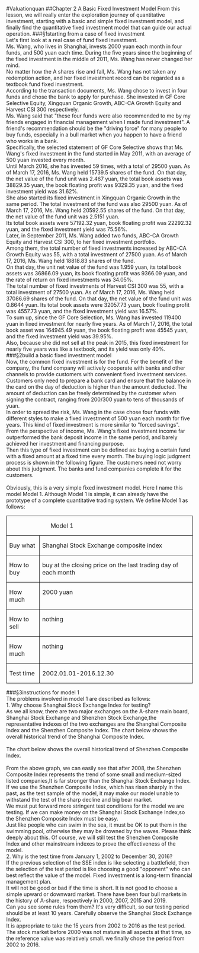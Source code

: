 #Valuationquan
##Chapter 2
A Basic Fixed Investment Model
From this lesson, we will really enter the exploration journey of quantitative investment, starting with a basic and simple fixed investment model, and finally find the quantitative fixed investment model that can guide our actual operation.
###§1starting from a case of fixed investment
<br>Let's first look at a real case of fund fixed investment.
<br>Ms. Wang, who lives in Shanghai, invests 2000 yuan each month in four funds, and 500 yuan each time. During the five years since the beginning of the fixed investment in the middle of 2011, Ms. Wang has never changed her mind. 
<br>No matter how the A shares rise and fall, Ms. Wang has not taken any redemption action, and her fixed investment record can be regarded as a textbook fund fixed investment.
<br>According to the transaction documents, Ms. Wang chose to invest in four funds and chose the bank to apply for purchase. She invested in GF Core Selective Equity, Xingquan Organic Growth, ABC-CA Growth Equity and Harvest CSI 300 respectively. 
<br>Ms. Wang said that "these four funds were also recommended to me by my friends engaged in financial management when I made fund investment". A friend's recommendation should be the "driving force" for many people to buy funds, especially in a bull market when you happen to have a friend who works in a bank.
<br>Specifically, the selected statement of GF Core Selective shows that Ms. Wang's fixed investment in the fund started in May 2011, with an average of 500 yuan invested every month. 
<br>Until March 2016, she has invested 59 times, with a total of 29500 yuan. As of March 17, 2016, Ms. Wang held 15739.5 shares of the fund. On that day, the net value of the fund unit was 2.467 yuan, the total book assets was 38829.35 yuan, the book floating profit was 9329.35 yuan, and the fixed investment yield was 31.62%.
<br>She also started its fixed investment in Xingquan Organic Growth in the same period. The total investment of the fund was also 29500 yuan. As of March 17, 2016, Ms. Wang held 20592.55 shares of the fund. On that day, the net value of the fund unit was 2.5151 yuan. 
<br>Its total book assets were 57192.32 yuan, book floating profit was 22292.32 yuan, and the fixed investment yield was 75.56%.
<br>Later, in September 2011, Ms. Wang added two funds, ABC-CA Growth Equity and Harvest CSI 300, to her fixed investment portfolio.
<br>Among them, the total number of fixed investments increased by ABC-CA Growth Equity was 55, with a total investment of 27500 yuan. As of March 17, 2016, Ms. Wang held 18818.83 shares of the fund. 
<br>On that day, the unit net value of the fund was 1.959 yuan, its total book assets was 36866.09 yuan, its book floating profit was 9366.09 yuan, and the rate of return on fixed investments was 34.05%.
<br>The total number of fixed investments of Harvest CSI 300 was 55, with a total investment of 27500 yuan. As of March 17, 2016, Ms. Wang held 37086.69 shares of the fund. On that day, the net value of the fund unit was 0.8644 yuan. Its total book assets were 32057.73 yuan, book floating profit was 4557.73 yuan, and the fixed investment yield was 16.57%.
<br>To sum up, since the GF Core Selection, Ms. Wang has invested 119400 yuan in fixed investment for nearly five years. As of March 17, 2016, the total book asset was 164945.49 yuan, the book floating profit was 45545 yuan, and the fixed investment yield was 39.95%.
<br>Also, because she did not sell at the peak in 2015, this fixed investment for nearly five years was like a textbook, and its yield was only 40%.
###§2build a basic fixed investment model
<br>Now, the common fixed investment is for the fund. For the benefit of the company, the fund company will actively cooperate with banks and other channels to provide customers with convenient fixed investment services. 
<br>Customers only need to prepare a bank card and ensure that the balance in the card on the day of deduction is higher than the amount deducted. The amount of deduction can be freely determined by the customer when signing the contract, ranging from 200/300 yuan to tens of thousands of yuan.
<br>In order to spread the risk, Ms. Wang in the case chose four funds with different styles to make a fixed investment of 500 yuan each month for five years. This kind of fixed investment is more similar to "forced savings". 
<br>From the perspective of income, Ms. Wang's fixed investment income far outperformed the bank deposit income in the same period, and barely achieved her investment and financing purpose.
<br>Then this type of fixed investment can be defined as: buying a certain fund with a fixed amount at a fixed time every month. The buying logic judgment process is shown in the following figure. The customers need not worry about this judgment. The banks and fund companies complete it for the customers.
<br>
<br>Obviously, this is a very simple fixed investment model. Here I name this model Model 1. Although Model 1 is simple, it can already have the prototype of a complete quantitative trading system. We define Model 1 as follows:
<table class="MsoTableGrid" border="1" cellspacing="0" cellpadding="0" style="border-collapse:collapse;border:none">
 <tbody><tr>
  <td width="568" colspan="2" valign="top" style="width:426.1pt;border:solid windowtext 1.0pt;
  padding:0cm 5.4pt 0cm 5.4pt">
  <p class="MsoNormal"><span lang="EN-US">&nbsp;&nbsp;&nbsp;&nbsp;&nbsp;&nbsp;&nbsp;&nbsp;&nbsp;&nbsp;&nbsp;&nbsp;&nbsp;&nbsp;&nbsp;&nbsp;&nbsp;&nbsp;&nbsp;&nbsp;&nbsp;&nbsp;&nbsp;&nbsp;&nbsp;
  Model 1</span></p>
  </td>
 </tr>
 <tr>
  <td width="83" valign="top" style="width:62.1pt;border:solid windowtext 1.0pt;
  border-top:none;padding:0cm 5.4pt 0cm 5.4pt">
  <p class="MsoNormal"><span lang="EN-US">Buy what</span></p>
  </td>
  <td width="485" valign="top" style="width:364.0pt;border-top:none;border-left:
  none;border-bottom:solid windowtext 1.0pt;border-right:solid windowtext 1.0pt;
  padding:0cm 5.4pt 0cm 5.4pt">
  <p class="MsoNormal"><span lang="EN-US">Shanghai Stock Exchange composite index</span></p>
  </td>
 </tr>
 <tr>
  <td width="83" valign="top" style="width:62.1pt;border:solid windowtext 1.0pt;
  border-top:none;padding:0cm 5.4pt 0cm 5.4pt">
  <p class="MsoNormal"><span lang="EN-US">How to buy</span></p>
  </td>
  <td width="485" valign="top" style="width:364.0pt;border-top:none;border-left:
  none;border-bottom:solid windowtext 1.0pt;border-right:solid windowtext 1.0pt;
  padding:0cm 5.4pt 0cm 5.4pt">
  <p class="MsoNormal"><span lang="EN-US">buy at the closing price on the last
  trading day of each month</span></p>
  </td>
 </tr>
 <tr>
  <td width="83" valign="top" style="width:62.1pt;border:solid windowtext 1.0pt;
  border-top:none;padding:0cm 5.4pt 0cm 5.4pt">
  <p class="MsoNormal"><span lang="EN-US">How much</span></p>
  </td>
  <td width="485" valign="top" style="width:364.0pt;border-top:none;border-left:
  none;border-bottom:solid windowtext 1.0pt;border-right:solid windowtext 1.0pt;
  padding:0cm 5.4pt 0cm 5.4pt">
  <p class="MsoNormal"><span lang="EN-US">2000 yuan</span></p>
  </td>
 </tr>
 <tr>
  <td width="83" valign="top" style="width:62.1pt;border:solid windowtext 1.0pt;
  border-top:none;padding:0cm 5.4pt 0cm 5.4pt">
  <p class="MsoNormal"><span lang="EN-US">How to sell</span></p>
  </td>
  <td width="485" valign="top" style="width:364.0pt;border-top:none;border-left:
  none;border-bottom:solid windowtext 1.0pt;border-right:solid windowtext 1.0pt;
  padding:0cm 5.4pt 0cm 5.4pt">
  <p class="MsoNormal"><span lang="EN-US">nothing</span></p>
  </td>
 </tr>
 <tr>
  <td width="83" valign="top" style="width:62.1pt;border:solid windowtext 1.0pt;
  border-top:none;padding:0cm 5.4pt 0cm 5.4pt">
  <p class="MsoNormal"><span lang="EN-US">How much</span></p>
  </td>
  <td width="485" valign="top" style="width:364.0pt;border-top:none;border-left:
  none;border-bottom:solid windowtext 1.0pt;border-right:solid windowtext 1.0pt;
  padding:0cm 5.4pt 0cm 5.4pt">
  <p class="MsoNormal"><span lang="EN-US">nothing</span></p>
  </td>
 </tr>
 <tr>
  <td width="83" valign="top" style="width:62.1pt;border:solid windowtext 1.0pt;
  border-top:none;padding:0cm 5.4pt 0cm 5.4pt">
  <p class="MsoNormal"><span lang="EN-US">Test time</span></p>
  </td>
  <td width="485" valign="top" style="width:364.0pt;border-top:none;border-left:
  none;border-bottom:solid windowtext 1.0pt;border-right:solid windowtext 1.0pt;
  padding:0cm 5.4pt 0cm 5.4pt">
  <p class="MsoNormal"><span lang="EN-US">2002.01.01-2016.12.30</span></p>
  </td>
 </tr>
</tbody></table>
###§3instructions for model 1
<br>The problems involved in model 1 are described as follows:
<br>1.	Why choose Shanghai Stock Exchange Index for testing?
<br>As we all know, there are two major exchanges on the A-share main board, Shanghai Stock Exchange and Shenzhen Stock Exchange,the representative indexes of the two exchanges are the Shanghai Composite Index and the Shenzhen Composite Index. The chart below shows the overall historical trend of the Shanghai Composite Index.
<br>
<br>The chart below shows the overall historical trend of Shenzhen Composite Index.
<br>
<br>From the above graph, we can easily see that after 2008, the Shenzhen Composite Index represents the trend of some small and medium-sized listed companies,It is far stronger than the Shanghai Stock Exchange Index.
<br> If we use the Shenzhen Composite Index, which has risen sharply in the past, as the test sample of the model, it may make our model unable to withstand the test of the sharp decline and big bear market.
<br>We must put forward more stringent test conditions for the model we are testing. If we can make money on the Shanghai Stock Exchange Index,so the Shenzhen Composite Index must be easy. 
<br>Just like people who can swim in the sea, it must be OK to put them in the swimming pool, otherwise they may be drowned by the waves. Please think deeply about this. Of course, we will still test the Shenzhen Composite Index and other mainstream indexes to prove the effectiveness of the model.
<br>2.	Why is the test time from January 1, 2002 to December 30, 2016?
<br>If the previous selection of the SSE index is like selecting a battlefield, then the selection of the test period is like choosing a good "opponent" who can best reflect the value of the model. Fixed investment is a long-term financial management plan.
<br>It will not be good or bad if the time is short. It is not good to choose a simple upward or downward market. There have been four bull markets in the history of A-share, respectively in 2000, 2007, 2015 and 2019.
<br>Can you see some rules from them? It's very difficult, so our testing period should be at least 10 years. Carefully observe the Shanghai Stock Exchange Index.
<br>It is appropriate to take the 15 years from 2002 to 2016 as the test period. The stock market before 2000 was not mature in all aspects at that time, so the reference value was relatively small. we finally chose the period from 2002 to 2016.